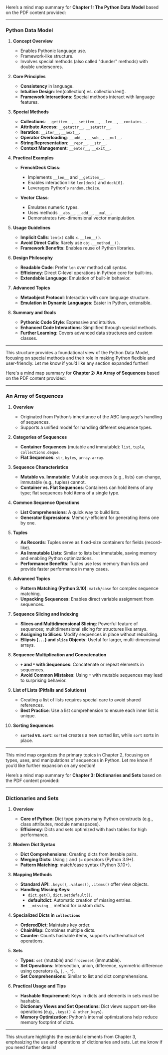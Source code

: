 Here’s a mind map summary for **Chapter 1: The Python Data Model** based on the PDF content provided:

---

### Python Data Model

1. **Concept Overview**

   - Enables Pythonic language use.
   - Framework-like structure.
   - Involves special methods (also called "dunder" methods) with double underscores.

2. **Core Principles**

   - **Consistency** in language.
   - **Intuitive Design**: len(collection) vs. collection.len().
   - **Framework Interactions**: Special methods interact with language features.

3. **Special Methods**

   - **Collections**: `__getitem__`, `__setitem__`, `__len__`, `__contains__`.
   - **Attribute Access**: `__getattr__`, `__setattr__`.
   - **Iteration**: `__iter__`, `__next__`.
   - **Operator Overloading**: `__add__`, `__sub__`, `__mul__`.
   - **String Representation**: `__repr__`, `__str__`.
   - **Context Management**: `__enter__`, `__exit__`.

4. **Practical Examples**

   - **FrenchDeck Class**:

     - Implements `__len__` and `__getitem__`.
     - Enables interaction like `len(deck)` and `deck[0]`.
     - Leverages Python's `random.choice`.

   - **Vector Class**:
     - Emulates numeric types.
     - Uses methods `__abs__`, `__add__`, `__mul__`.
     - Demonstrates two-dimensional vector manipulation.

5. **Usage Guidelines**

   - **Implicit Calls**: `len(x)` calls `x.__len__()`.
   - **Avoid Direct Calls**: Rarely use `obj.__method__()`.
   - **Framework Benefits**: Enables reuse of Python libraries.

6. **Design Philosophy**

   - **Readable Code**: Prefer `len` over method call syntax.
   - **Efficiency**: Direct C-level operations in Python core for built-ins.
   - **Extendable Language**: Emulation of built-in behavior.

7. **Advanced Topics**

   - **Metaobject Protocol**: Interaction with core language structure.
   - **Emulation in Dynamic Languages**: Easier in Python, extensible.

8. **Summary and Goals**
   - **Pythonic Code Style**: Expressive and intuitive.
   - **Enhanced Code Interactions**: Simplified through special methods.
   - **Further Learning**: Covers advanced data structures and custom classes.

---

This structure provides a foundational view of the Python Data Model, focusing on special methods and their role in making Python flexible and user-friendly. Let me know if you’d like any section expanded further!

Here's a mind map summary for **Chapter 2: An Array of Sequences** based on the PDF content provided:

---

### An Array of Sequences

1. **Overview**

   - Originated from Python’s inheritance of the ABC language's handling of sequences.
   - Supports a unified model for handling different sequence types.

2. **Categories of Sequences**

   - **Container Sequences** (mutable and immutable): `list`, `tuple`, `collections.deque`.
   - **Flat Sequences**: `str`, `bytes`, `array.array`.

3. **Sequence Characteristics**

   - **Mutable vs. Immutable**: Mutable sequences (e.g., lists) can change, immutable (e.g., tuples) cannot.
   - **Container vs. Flat Sequences**: Containers can hold items of any type; flat sequences hold items of a single type.

4. **Common Sequence Operations**

   - **List Comprehensions**: A quick way to build lists.
   - **Generator Expressions**: Memory-efficient for generating items one by one.

5. **Tuples**

   - **As Records**: Tuples serve as fixed-size containers for fields (record-like).
   - **As Immutable Lists**: Similar to lists but immutable, saving memory and enabling Python optimizations.
   - **Performance Benefits**: Tuples use less memory than lists and provide faster performance in many cases.

6. **Advanced Topics**

   - **Pattern Matching (Python 3.10)**: `match/case` for complex sequence matching.
   - **Unpacking Sequences**: Enables direct variable assignment from sequences.

7. **Sequence Slicing and Indexing**

   - **Slices and Multidimensional Slicing**: Powerful feature of sequences; multidimensional slicing for structures like arrays.
   - **Assigning to Slices**: Modify sequences in place without rebuilding.
   - **Ellipsis (`...`) and `slice` Objects**: Useful for larger, multi-dimensional arrays.

8. **Sequence Multiplication and Concatenation**

   - **`+` and `*` with Sequences**: Concatenate or repeat elements in sequences.
   - **Avoid Common Mistakes**: Using `*` with mutable sequences may lead to surprising behavior.

9. **List of Lists (Pitfalls and Solutions)**

   - Creating a list of lists requires special care to avoid shared references.
   - **Best Practice**: Use a list comprehension to ensure each inner list is unique.

10. **Sorting Sequences**
    - **`sorted` vs. `sort`**: `sorted` creates a new sorted list, while `sort` sorts in place.

---

This mind map organizes the primary topics in Chapter 2, focusing on types, uses, and manipulations of sequences in Python. Let me know if you’d like further expansion on any section!

Here’s a mind map summary for **Chapter 3: Dictionaries and Sets** based on the PDF content provided:

---

### Dictionaries and Sets

1. **Overview**

   - **Core of Python**: Dict type powers many Python constructs (e.g., class attributes, module namespaces).
   - **Efficiency**: Dicts and sets optimized with hash tables for high performance.

2. **Modern Dict Syntax**

   - **Dict Comprehensions**: Creating dicts from iterable pairs.
   - **Merging Dicts**: Using `|` and `|=` operators (Python 3.9+).
   - **Pattern Matching**: match/case syntax (Python 3.10+).

3. **Mapping Methods**

   - **Standard API**: `.keys()`, `.values()`, `.items()` offer view objects.
   - **Handling Missing Keys**:
     - `dict.get()`, `dict.setdefault()`.
     - **defaultdict**: Automatic creation of missing entries.
     - `__missing__` method for custom dicts.

4. **Specialized Dicts in `collections`**

   - **OrderedDict**: Maintains key order.
   - **ChainMap**: Combines multiple dicts.
   - **Counter**: Counts hashable items, supports mathematical set operations.

5. **Sets**

   - **Types**: `set` (mutable) and `frozenset` (immutable).
   - **Set Operations**: Intersection, union, difference, symmetric difference using operators (`&`, `|`, `-`, `^`).
   - **Set Comprehensions**: Similar to list and dict comprehensions.

6. **Practical Usage and Tips**
   - **Hashable Requirement**: Keys in dicts and elements in sets must be hashable.
   - **Dictionary Views and Set Operations**: Dict views support set-like operations (e.g., `.keys() & other_keys`).
   - **Memory Optimization**: Python’s internal optimizations help reduce memory footprint of dicts.

---

This structure highlights the essential elements from Chapter 3, emphasizing the use and operations of dictionaries and sets. Let me know if you need further details!
